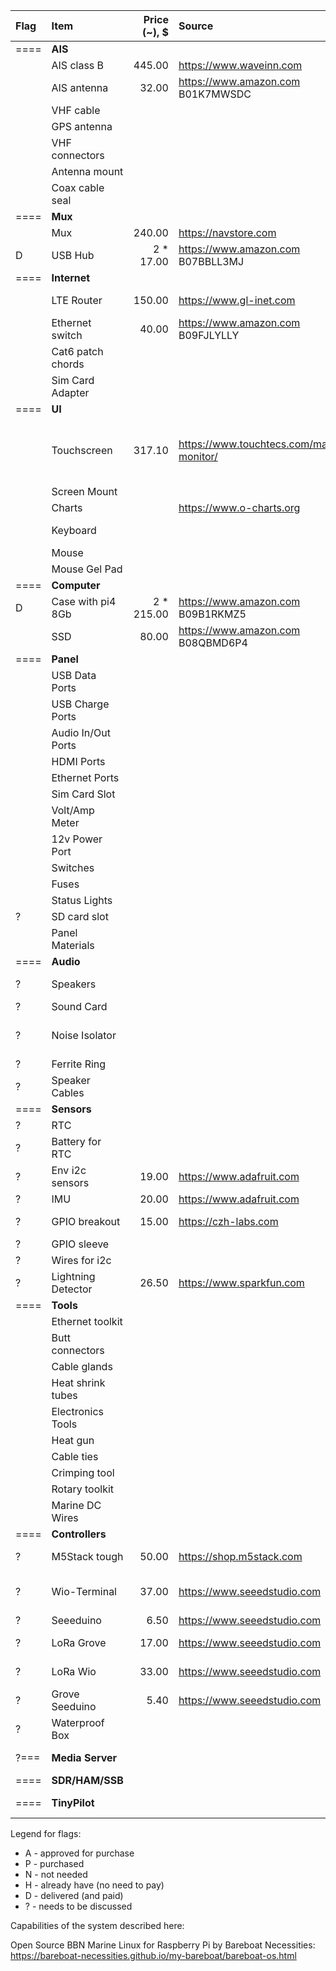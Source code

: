 
| Flag | Item               | Price (~),  $ | Source                                                 | Description                                                  
| :--- | :---               |          ---: | :---                                                   | :---                                                    
| ==== | **AIS**            |               |                                                        |                                             
|      | AIS class B        |        445.00 | https://www.waveinn.com                                | AMEC CAMINO-108 Class B AIS Transponder                                                 
|      | AIS antenna        |         32.00 | https://www.amazon.com    B01K7MWSDC                   | Tram AIS VHF Marine Antenna                                                  
|      | VHF cable          |               |                                                        |                                             
|      | GPS antenna        |               |                                                        | GPS antenna for AIS                                            
|      | VHF connectors     |               |                                                        |                                             
|      | Antenna mount      |               |                                                        |                                             
|      | Coax cable seal    |               |                                                        |                                             
| ==== | **Mux**            |               |                                                        |                                             
|      | Mux                |        240.00 | https://navstore.com                                   | Shipmodul MiniPlex-3USB (bi-dir seatalk1)                                           
|  D   | USB Hub            |   2 *   17.00 | https://www.amazon.com    B07BBLL3MJ                   | Aiibe 6 Ports Super High Speed USB                                           
| ==== | **Internet**       |               |                                                        |                                             
|      | LTE Router         |        150.00 | https://www.gl-inet.com                                | GL-X750V2 4G LTE Smart Router + modem + car charger for it
|      | Ethernet switch    |         40.00 | https://www.amazon.com    B09FJLYLLY                   | Centopto Mini Industrial 5 Ports Gigabit Switch Hardened                                           
|      | Cat6 patch chords  |               |                                                        |                                             
|      | Sim Card Adapter   |               |                                                        |                                             
| ==== | **UI**             |               |                                                        |                                             
|      | Touchscreen        |        317.10 | https://www.touchtecs.com/marine-monitor/              | 10.1" TouchThink (order on alibaba.com) Marine Capacitive Touch Screen https://bareboat-necessities.github.io/my-bareboat/bareboat-os.html#_touchthink_marine_hdmi_touchscreen                                          
|      | Screen Mount       |               |                                                        | VESA 100x100 with arm to rotate?                                           
|      | Charts             |               | https://www.o-charts.org                               | OpenCPN Compatible                                           
|      | Keyboard           |               |                                                        | Waterproof, backlid, USB wired, with pointing device                                           
|      | Mouse              |               |                                                        | USB wired optical with wheel button                                          
|      | Mouse Gel Pad      |               |                                                        |                                    
| ==== | **Computer**       |               |                                                        |                                             
|  D   | Case with pi4 8Gb  |   2 *  215.00 | https://www.amazon.com B09B1RKMZ5                      | DeskPi Pro V2 with pi4 8Gb kit, 32Gb SD                                         
|      | SSD                |         80.00 | https://www.amazon.com B08QBMD6P4                      | Samsung 870 EVO 500GB 2.5 Inch SATA III Internal SSD (MZ-77E500B/AM)                                           
| ==== | **Panel**          |               |                                                        |                                             
|      | USB Data Ports     |               |                                                        |                                            
|      | USB Charge Ports   |               |                                                        |                                            
|      | Audio In/Out Ports |               |                                                        |                                            
|      | HDMI Ports         |               |                                                        |                                            
|      | Ethernet Ports     |               |                                                        |                                            
|      | Sim Card Slot      |               |                                                        |                                            
|      | Volt/Amp Meter     |               |                                                        |                                            
|      | 12v Power Port     |               |                                                        |                                            
|      | Switches           |               |                                                        |                                            
|      | Fuses              |               |                                                        |                                            
|      | Status Lights      |               |                                                        |                                            
|  ?   | SD card slot       |               |                                                        |                                            
|      | Panel Materials    |               |                                                        |                                            
| ==== | **Audio**          |               |                                                        |                                             
|  ?   | Speakers           |               |                                                        | Motorcycle / Boat Speakers 12v >100w with Bluetooth? and amp built in, rail mountable                                          
|  ?   | Sound Card         |               |                                                        | USB for Rpi with audio in/out                                          
|  ?   | Noise Isolator     |               |                                                        | BESIGN Ground Loop Noise Isolator for Car Audio/Home Stereo System with 3.5mm Audio Cable                                            
|  ?   | Ferrite Ring       |               |                                                        | Ferrite Ring Core cable clips                                            
|  ?   | Speaker Cables     |               |                                                        |                                             
| ==== | **Sensors**        |               |                                                        |                                             
|  ?   | RTC                |               |                                                        | RTC clock (DS3231 or DS1307)                                           
|  ?   | Battery for RTC    |               |                                                        | Battery for RTC                                           
|  ?   | Env i2c sensors    |         19.00 | https://www.adafruit.com                               | Bosch BME680 (pressure/temp/humid/gas)                                          
|  ?   | IMU                |         20.00 | https://www.adafruit.com                               | mpu9255 9dof                                           
|  ?   | GPIO breakout      |         15.00 | https://czh-labs.com                                   | Ultra-small RPi GPIO Terminal Block Breakout Board Module, for Raspberry Pi OONO D-1352                                         
|  ?   | GPIO sleeve        |               |                                                        | GPIO sleeve                                           
|  ?   | Wires for i2c      |               |                                                        |                                          
|  ?   | Lightning Detector |         26.50 | https://www.sparkfun.com                               | SparkFun Lightning Detector - AS3935                                          
| ==== | **Tools**          |               |                                                        |                                             
|      | Ethernet toolkit   |               |                                                        |                                             
|      | Butt connectors    |               |                                                        |                                             
|      | Cable glands       |               |                                                        |                                             
|      | Heat shrink tubes  |               |                                                        |                                             
|      | Electronics Tools  |               |                                                        | Smaller screwdrivers, etc                                           
|      | Heat gun           |               |                                                        |                                           
|      | Cable ties         |               |                                                        |                                          
|      | Crimping tool      |               |                                                        |                                          
|      | Rotary toolkit     |               |                                                        |                                          
|      | Marine DC Wires    |               |                                                        |                                          
| ==== | **Controllers**    |               |                                                        |                                             
|  ?   | M5Stack tough      |         50.00 | https://shop.m5stack.com                               | M5Stack Tough ESP32 IoT Development Board Kit                                         
|  ?   | Wio-Terminal       |         37.00 | https://www.seeedstudio.com                            | Wio Terminal: ATSAMD51 Core with Realtek RTL8720DN BLE 5.0 & Wi-Fi 2.4G/5G Dev Board                                         
|  ?   | Seeeduino          |          6.50 | https://www.seeedstudio.com                            | Seeeduino XIAO (Pre-Soldered)                                         
|  ?   | LoRa Grove         |         17.00 | https://www.seeedstudio.com                            | Grove - LoRa-E5 (STM32WLE5JC), EU868/US915, LoRaWAN supported                                  
|  ?   | LoRa Wio           |         33.00 | https://www.seeedstudio.com                            | Wio Terminal LoRaWan Chassis with Antenna- built-in LoRa-E5 and GNSS, EU868/US915                                  
|  ?   | Grove Seeduino     |          5.40 | https://www.seeedstudio.com                            | Grove Shield for Seeeduino XIAO - with embedded battery management chip                                  
|  ?   | Waterproof Box     |               |                                                        | Waterproof box for a dinghy GPS LoRa transmitter
| ?=== | **Media Server**   |               |                                                        | Another Rpi4 with Open Media Server and SSD ??? 
| ==== | **SDR/HAM/SSB**    |               |                                                        |  - not going to be implemented at this time                                           
| ==== | **TinyPilot**      |               |                                                        |  - TinyPilot with PyPilot not going to be implemented at this time                                           


Legend for flags:

- A - approved for purchase
- P - purchased
- N - not needed
- H - already have (no need to pay)
- D - delivered (and paid)
- ? - needs to be discussed

Capabilities of the system described here: 

Open Source BBN Marine Linux for Raspberry Pi by Bareboat Necessities:
https://bareboat-necessities.github.io/my-bareboat/bareboat-os.html

